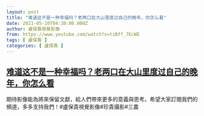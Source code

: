 ```yaml
---
layout: post
title: "难道这不是一种幸福吗？老两口在大山里度过自己的晚年，你怎么看"
date: 2021-05-10T04:30:06.000Z
author: 盧保貴視覺影像
from: https://www.youtube.com/watch?v=tzBff_7EcWE
tags: [ 盧保貴 ]
categories: [ 盧保貴 ]
---
```

<!--1620621006000-->
[难道这不是一种幸福吗？老两口在大山里度过自己的晚年，你怎么看](https://www.youtube.com/watch?v=tzBff_7EcWE)
------

<div>
期待影像能為將來保留文獻，給人們帶來更多的意義與思考。希望大家訂閱我們的頻道，多多支持我們！#盧保貴視覺影像#珍貴攝影#三農
</div>
